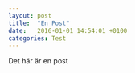 ```yaml
---
layout: post
title:  "En Post"
date:   2016-01-01 14:54:01 +0100
categories: Test
---
```

Det här är en post
